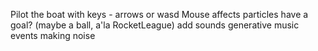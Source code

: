 Pilot the boat with keys - arrows or wasd
Mouse affects particles
have a goal? (maybe a ball, a'la RocketLeague)
add sounds
  generative music
  events making noise
